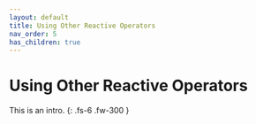 ```yaml
---
layout: default
title: Using Other Reactive Operators
nav_order: 5
has_children: true
---
```


# Using Other Reactive Operators

This is an intro.
{: .fs-6 .fw-300 }